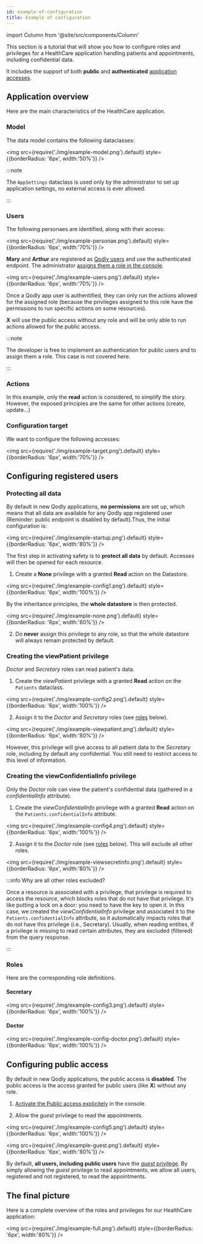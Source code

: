 ```yaml
---
id: example-of-configuration
title: Example of configuration 
---
```

import Column from '@site/src/components/Column'

This section is a tutorial that will show you how to configure roles and privileges for a HealthCare application handling patients and appointments, including confidential data. 

It includes the support of both **public** and **authenticated** [application accesses](../../cloud/resourceMonitoring.md#application-access). 


## Application overview

Here are the main characteristics of the HealthCare application.

### Model

The data model contains the following dataclasses:

<img src={require('./img/example-model.png').default} style={{borderRadius: '6px', width:'50%'}} />

:::note

The `AppSettings` dataclass is used only by the administrator to set up application settings, no external access is ever allowed.

:::

### Users

The following personaes are identified, along with their access:

<img src={require('./img/example-personae.png').default} style={{borderRadius: '6px', width:'70%'}} />

**Mary** and **Arthur** are registered as [Qodly users](../../cloud/userAccountManagement.md#users-page) and use the authenticated endpoint. The administrator [assigns them a role in the console](../../cloud/userAccountManagement.md#edit-user-details).​

<img src={require('./img/example-users.png').default} style={{borderRadius: '6px', width:'70%'}} />

Once a Qodly app user is authentified, they can only run the actions allowed for the assigned role (because the privileges assigned to this role have the permissions to run specific actions on some resources). 

**X** will use the public access without any role and will be only able to run actions allowed for the public access.​

:::note

The developer is free to implement an authentication for public users and to assign them a role. This case is not covered here.​

:::


### Actions

In this example, only the **read** action is considered, to simplify the story. However, the exposed principles are the same for other actions (create, update...) ​


### Configuration target

We want to configure the following accesses:

<img src={require('./img/example-target.png').default} style={{borderRadius: '6px', width:'70%'}} />


## Configuring registered users

### Protecting all data

By default in new Qodly applications, **no permissions** are set up, which means that all data are available for any Qodly app registered user (Reminder: public endpoint is disabled by default).​ Thus, the initial configuration is:

<img src={require('./img/example-startup.png').default} style={{borderRadius: '6px', width:'80%'}} />

The first step in activating safety is to **protect all data** by default. Accesses will then be opened for each resource.  

1. Create a **None** privilege with a granted **Read** action on the Datastore​. 

<img src={require('./img/example-config1.png').default} style={{borderRadius: '6px', width:'100%'}} />

By the inheritance principles, the **whole datastore** is then protected. 

<img src={require('./img/example-none.png').default} style={{borderRadius: '6px', width:'80%'}} />

2. Do **never** assign this privilege to any role, so that the whole datastore will always remain protected by default​. 

### Creating the viewPatient privilege

*Doctor* and *Secretary* roles can read patient's data. 

1. Create the *viewPatient* privilege with a granted **Read** action on the `Patients` dataclass.​ 

<img src={require('./img/example-config2.png').default} style={{borderRadius: '6px', width:'100%'}} />

2. Assign it to the *Doctor* and *Secretary* roles (see [roles](#roles) below).​


<img src={require('./img/example-viewpatient.png').default} style={{borderRadius: '6px', width:'80%'}} />

However, this privilege will give access to all patient data to the *Secretary* role, including by default any confidential. You still need to restrict access to this level of information.  

### Creating the viewConfidentialInfo privilege

Only the *Doctor* role can view the patient's confidential data (gathered in a *confidentialInfo* attribute). 

1. Create the *viewConfidentialInfo* privilege with a granted **Read** action on the `Patients.confidentialInfo` attribute.​ 

<img src={require('./img/example-config4.png').default} style={{borderRadius: '6px', width:'100%'}} />

2. Assign it to the *Doctor* role (see [roles](#roles) below). This will exclude all other roles. ​

<img src={require('./img/example-viewsecretinfo.png').default} style={{borderRadius: '6px', width:'80%'}} />

:::info Why are all other roles excluded?

Once a resource is associated with a privilege, that privilege is required to access the resource, which blocks roles that do not have that privilege. It's like putting a lock on a door: you need to have the key to open it. In this case, we created the *viewConfidentialInfo* privilege and associated it to the `Patients.confidentialInfo` attribute, so it automatically impacts roles that do not have this privilege (i.e., Secretary). 
Usually, when reading entities, if a privilege is missing to read certain attributes, they are excluded (filtered) from the query response.

:::

### Roles

Here are the corresponding role definitions.

#### Secretary

<img src={require('./img/example-config3.png').default} style={{borderRadius: '6px', width:'100%'}} />

#### Doctor

<img src={require('./img/example-config-doctor.png').default} style={{borderRadius: '6px', width:'100%'}} />



## Configuring public access 

By default in new Qodly applications, the public access is **disabled**. The public access is the access granted for public users (like **X**) without any role.

1. [Activate the Public access explicitely](../../cloud/resourceMonitoring.md#3-public-url-development-environment-only) in the console. 


2. Allow the *guest* privilege to read the appointments. 

<img src={require('./img/example-config5.png').default} style={{borderRadius: '6px', width:'100%'}} />

<img src={require('./img/example-guest.png').default} style={{borderRadius: '6px', width:'80%'}} />


By default, **all users, including public users** have the [*guest* privilege](./datastorePermissions.md#introducing-the-guest-privilege). By simply allowing the *guest* privilege to read appointments, we allow all users, registered and not registered, to read the appointments. 

## The final picture

Here is a complete overview of the roles and privileges for our HealthCare application:

<img src={require('./img/example-full.png').default} style={{borderRadius: '6px', width:'80%'}} />


